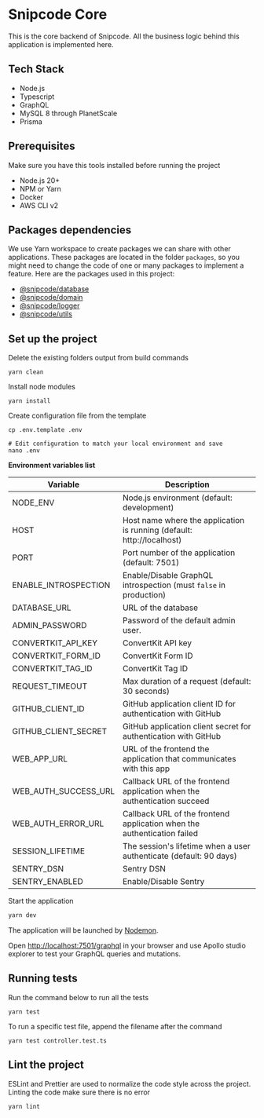 # Snipcode Core

This is the core backend of Snipcode. All the business logic behind this application is implemented here. 

## Tech Stack
* Node.js
* Typescript
* GraphQL
* MySQL 8 through PlanetScale
* Prisma

## Prerequisites
Make sure you have this tools installed before running the project
* Node.js 20+
* NPM or Yarn
* Docker
* AWS CLI v2

## Packages dependencies
We use Yarn workspace to create packages we can share with other applications.
These packages are located in the folder `packages`, so you might need to change the code of one or many packages to implement a feature.
Here are the packages used in this project:

* [@snipcode/database](../../packages/database)
* [@snipcode/domain](../../packages/domain)
* [@snipcode/logger](../../packages/logger)
* [@snipcode/utils](../../packages/utils)

## Set up the project
Delete the existing folders output from build commands
```shell
yarn clean
```
Install node modules
````shell
yarn install
````
Create configuration file from the template
```shell
cp .env.template .env

# Edit configuration to match your local environment and save
nano .env
```

**Environment variables list**

| Variable             | Description                                                              |
|----------------------|--------------------------------------------------------------------------|
| NODE_ENV             | Node.js environment (default: development)                               |
| HOST                 | Host name where the application is running (default: http://localhost)   |
| PORT                 | Port number of the application (default: 7501)                           |
| ENABLE_INTROSPECTION | Enable/Disable GraphQL introspection (must `false` in production)        |
| DATABASE_URL         | URL of the database                                                      |
| ADMIN_PASSWORD       | Password of the default admin user.                                      |
| CONVERTKIT_API_KEY   | ConvertKit API key                                                       |
| CONVERTKIT_FORM_ID   | ConvertKit Form ID                                                       |
| CONVERTKIT_TAG_ID    | ConvertKit Tag ID                                                        |
| REQUEST_TIMEOUT      | Max duration of a request (default: 30 seconds)                          |
| GITHUB_CLIENT_ID     | GitHub application client ID for authentication with GitHub              |
| GITHUB_CLIENT_SECRET | GitHub application client secret for authentication with GitHub          |
| WEB_APP_URL          | URL of the frontend the application that communicates with this app      |
| WEB_AUTH_SUCCESS_URL | Callback URL of the frontend application when the authentication succeed |
| WEB_AUTH_ERROR_URL   | Callback URL of the frontend application when the authentication failed  |
| SESSION_LIFETIME     | The session's lifetime when a user authenticate (default: 90 days)       |
| SENTRY_DSN           | Sentry DSN                                                               |
| SENTRY_ENABLED       | Enable/Disable Sentry                                                    |

Start the application
```bash
yarn dev
```
The application will be launched by [Nodemon](https://nodemon.com).

Open [http://localhost:7501/graphql](http://localhost:7501/graphql) in your browser and use Apollo studio explorer to test your GraphQL queries and mutations.

## Running tests
Run the command below to run all the tests
```shell
yarn test
```
To run a specific test file, append the filename after the command
```shell
yarn test controller.test.ts
```

## Lint the project
ESLint and Prettier are used to normalize the code style across the project. 
Linting the code make sure there is no error
```shell
yarn lint
```
